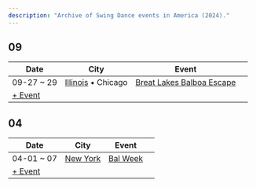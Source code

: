 ```yaml
---
description: "Archive of Swing Dance events in America (2024)."
---
```


## 09

| Date | City | Event | |
| --- | --- | --- | --- |
| 09-27 ~ 29 | [Illinois](by_city.md#illinois) • Chicago | [Breat Lakes Balboa Escape](breat-lakes-balboa-escape-2024.md) |  |
| [+ Event](https://github.com/swingdance/events/issues/new?assignees=&labels=add+event&projects=&template=02-add_entity.yml&title=%5B2024%2Fen_US%5D%20%3CName%3E&region=en_US&province=&city=&org_id=&date_starts=2024-09-&date_ends=2024-09-)

## 04

| Date | City | Event | |
| --- | --- | --- | --- |
| 04-01 ~ 07 | [New York](by_city.md#new-york) | [Bal Week](bal-week-2024.md) |  |
| [+ Event](https://github.com/swingdance/events/issues/new?assignees=&labels=add+event&projects=&template=02-add_entity.yml&title=%5B2024%2Fen_US%5D%20%3CName%3E&region=en_US&province=&city=&org_id=&date_starts=2024-04-&date_ends=2024-04-)
